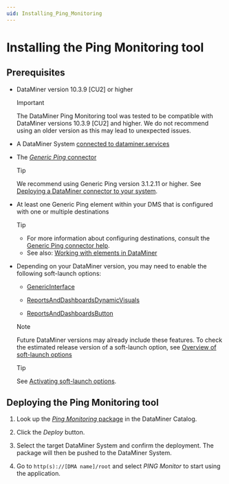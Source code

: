 ```yaml
---
uid: Installing_Ping_Monitoring
---
```


# Installing the Ping Monitoring tool

## Prerequisites

- DataMiner version 10.3.9 [CU2] or higher

  > [!IMPORTANT]
  > The DataMiner Ping Monitoring tool was tested to be compatible with DataMiner versions 10.3.9 [CU2] and higher. We do not recommend using an older version as this may lead to unexpected issues.

- A DataMiner System [connected to dataminer.services](xref:Connecting_your_DataMiner_System_to_the_cloud)

- The [*Generic Ping* connector](https://catalog.dataminer.services/result/driver/530)

  > [!TIP]
  > We recommend using Generic Ping version 3.1.2.11 or higher. See [Deploying a DataMiner connector to your system](xref:Deploying_A_DataMiner_Connector_to_your_system).

- At least one Generic Ping element within your DMS that is configured with one or multiple destinations

  > [!TIP]
  >
  > - For more information about configuring destinations, consult the [Generic Ping connector help](https://catalog.dataminer.services/result/driver/530).
  > - See also: [Working with elements in DataMiner](xref:Element_cards)

- Depending on your DataMiner version, you may need to enable the following soft-launch options:

  - [GenericInterface](xref:Overview_of_Soft_Launch_Options#genericinterface)

  - [ReportsAndDashboardsDynamicVisuals](xref:Overview_of_Soft_Launch_Options#reportsanddashboardsdynamicvisuals)

  - [ReportsAndDashboardsButton](xref:Overview_of_Soft_Launch_Options#reportsanddashboardsbutton)

  > [!NOTE]
  > Future DataMiner versions may already include these features. To check the estimated release version of a soft-launch option, see [Overview of soft-launch options](xref:Overview_of_Soft_Launch_Options)

  > [!TIP]
  > See [Activating soft-launch options](xref:Activating_Soft_Launch_Options).

## Deploying the Ping Monitoring tool

1. Look up the [*Ping Monitoring* package](https://catalog.dataminer.services/catalog/4992) in the DataMiner Catalog.

1. Click the *Deploy* button.

1. Select the target DataMiner System and confirm the deployment. The package will then be pushed to the DataMiner System.

1. Go to `http(s)://[DMA name]/root` and select *PING Monitor* to start using the application.
